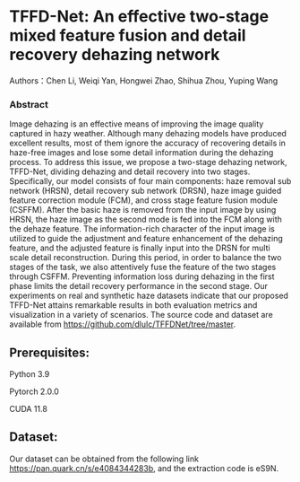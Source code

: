 # TFFD-Net: An effective two-stage mixed feature fusion and detail recovery dehazing network
Authors：Chen Li, Weiqi Yan, Hongwei Zhao, Shihua Zhou, Yuping Wang
### Abstract
Image dehazing is an effective means of improving the image quality captured in hazy weather. Although many dehazing models have produced excellent results, most of them ignore the accuracy of recovering details in haze-free images and lose some detail information during the dehazing process. To address this issue, we propose a two-stage dehazing network, TFFD-Net, dividing dehazing and detail recovery into two stages. Specifically, our model consists of four main components: haze removal sub network (HRSN), detail recovery sub network (DRSN), haze image guided feature correction module (FCM), and cross stage feature fusion module (CSFFM). After the basic haze is removed from the input image by using HRSN, the haze image as the second mode is fed into the FCM along with the dehaze feature. The information-rich character of the input image is utilized to guide the adjustment and feature enhancement of the dehazing feature, and the adjusted feature is finally input into the DRSN for multi scale detail reconstruction. During this period, in order to balance the two stages of the task, we also attentively fuse the feature of the two stages through CSFFM. Preventing information loss during dehazing in the first phase limits the detail recovery performance in the second stage. Our experiments on real and synthetic haze datasets indicate that our proposed TFFD-Net attains remarkable results in both evaluation metrics and visualization in a variety of scenarios. The source code and dataset are available from https://github.com/dlulc/TFFDNet/tree/master.
## Prerequisites:
Python 3.9

Pytorch 2.0.0

CUDA 11.8
## Dataset:
Our dataset can be obtained from the following link https://pan.quark.cn/s/e4084344283b, and the extraction code is eS9N.
